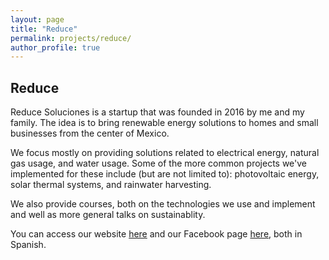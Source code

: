 ```yaml
---
layout: page
title: "Reduce"
permalink: projects/reduce/
author_profile: true
---
```


## Reduce

Reduce Soluciones is a startup that was founded in 2016 by me and my family. The idea is to bring renewable energy solutions to homes and small businesses from the center of Mexico.

We focus mostly on providing solutions related to electrical energy, natural gas usage, and water usage.
Some of the more common projects we've implemented for these include (but are not limited to): photovoltaic energy, solar thermal systems, and rainwater harvesting.

We also provide courses, both on the technologies we use and implement and well as more general talks on sustainablity.

You can access our website [here](https://reducesoluciones.com/) and our Facebook page [here](https://www.facebook.com/reducesoluciones), both in Spanish.